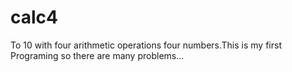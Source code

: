 calc4
=====

To 10 with four arithmetic operations four numbers.This is my first Programing so there are many problems...
